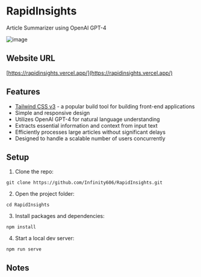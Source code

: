 # RapidInsights

Article Summarizer using OpenAI GPT-4

![image](https://github.com/Infinity606/RapidInsights/assets/57471042/e86116df-4983-415f-adcc-93579b504ddf)

## Website URL

[https://rapidinsights.vercel.app/](https://rapidinsights.vercel.app/)

## Features

-   [Tailwind CSS v3](https://tailwindcss.com) - a popular build tool for building front-end applications
-   Simple and responsive design
-   Utilizes OpenAI GPT-4 for natural language understanding
-   Extracts essential information and context from input text
-   Efficiently processes large articles without significant delays
-   Designed to handle a scalable number of users concurrently

## Setup

1. Clone the repo:

```
git clone https://github.com/Infinity606/RapidInsights.git
```

2. Open the project folder:

```
cd RapidInsights
```

3. Install packages and dependencies:

```
npm install
```

4. Start a local dev server:

```
npm run serve
```

## Notes
